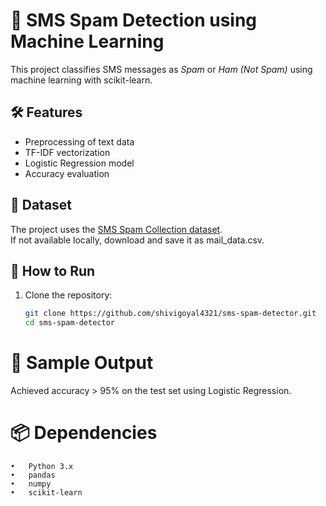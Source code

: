 
# 📧 SMS Spam Detection using Machine Learning

This project classifies SMS messages as *Spam* or *Ham (Not Spam)* using machine learning with scikit-learn.

## 🛠️ Features
- Preprocessing of text data
- TF-IDF vectorization
- Logistic Regression model
- Accuracy evaluation

## 📁 Dataset
The project uses the [SMS Spam Collection dataset](https://www.kaggle.com/datasets/uciml/sms-spam-collection-dataset).  
If not available locally, download and save it as mail_data.csv.

## 🚀 How to Run

1. Clone the repository:
   ```bash
   git clone https://github.com/shivigoyal4321/sms-spam-detector.git
   cd sms-spam-detector

# 🧪 Sample Output

Achieved accuracy > 95% on the test set using Logistic Regression.

# 📦 Dependencies
	•	Python 3.x
	•	pandas
	•	numpy
	•	scikit-learn
